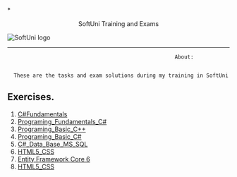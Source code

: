 *<p align="center"> SoftUni Training and Exams</p>
![SoftUni logo][logo] <a/>

[logo]: http://innovationstarterbox.bg/wp-content/uploads/2016/05/Softuni_logo_trasparent.png "Logo Title Text 2"

---

                                                         About:


      These are the tasks and exam solutions during my training in SoftUni

## Exercises.
1. <a href="https://github.com/vladimirpetukhov/Soft_Uni_Studies/tree/master/C%23Fundamentals"> C#Fundamentals </a> 
2. <a href="https://github.com/vladimirpetukhov/Soft_Uni_Studies/tree/master/Programing_Fundamentals_C%23"> Programing_Fundamentals_C# </a>
3. <a href="https://github.com/vladimirpetukhov/Soft_Uni_Studies/tree/master/Programing_Basic_C%2B%2B"> Programing_Basic_C++</a> 
4. <a href="https://github.com/vladimirpetukhov/Soft_Uni_Studies/tree/master/Programing_Basic_C%23"> Programing_Basic_C# </a> 
5. <a href="https://github.com/vladimirpetukhov/Soft_Uni_Studies/tree/master/C%23_Data_Base_MS_SQL"> C#_Data_Base_MS_SQL </a>
6. <a href="https://github.com/vladimirpetukhov/Soft_Uni_Studies/tree/master/HTML5_CSS"> HTML5_CSS </a>
7. <a href="https://github.com/vladimirpetukhov/Soft_Uni_Studies/tree/master/Databases%20Advanced%20-%20Entity%20Framework%20Core%206-June%202018">Entity Framework Core 6</a>
8. <a href="https://github.com/vladimirpetukhov/Soft_Uni_Studies/tree/master/ASP.NET%20Core%20and%20MVC%20Basic/SoftUni%20Beers"> HTML5_CSS </a>